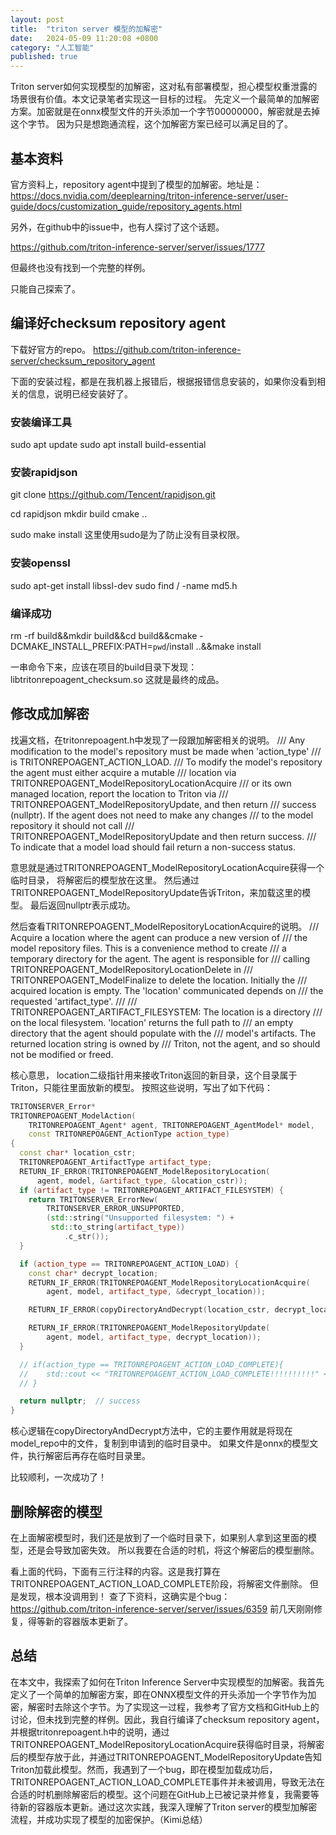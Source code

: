 ```yaml
---
layout: post
title:  "triton server 模型的加解密"
date:   2024-05-09 11:20:08 +0800
category: "人工智能"
published: true
---
```


Triton server如何实现模型的加解密，这对私有部署模型，担心模型权重泄露的场景很有价值。本文记录笔者实现这一目标的过程。
先定义一个最简单的加解密方案。加密就是在onnx模型文件的开头添加一个字节00000000，解密就是去掉这个字节。
因为只是想跑通流程，这个加解密方案已经可以满足目的了。


<!--more-->

## 基本资料
官方资料上，repository agent中提到了模型的加解密。地址是：
https://docs.nvidia.com/deeplearning/triton-inference-server/user-guide/docs/customization_guide/repository_agents.html

另外，在github中的issue中，也有人探讨了这个话题。

https://github.com/triton-inference-server/server/issues/1777

但最终也没有找到一个完整的样例。

只能自己探索了。

## 编译好checksum repository agent

下载好官方的repo。
https://github.com/triton-inference-server/checksum_repository_agent

下面的安装过程，都是在我机器上报错后，根据报错信息安装的，如果你没看到相关的信息，说明已经安装好了。

### 安装编译工具
sudo apt update
sudo apt install build-essential

### 安装rapidjson

git clone https://github.com/Tencent/rapidjson.git

cd rapidjson
mkdir build
cmake ..

sudo make install 
这里使用sudo是为了防止没有目录权限。

### 安装openssl
sudo apt-get install libssl-dev
sudo find / -name md5.h

### 编译成功

rm -rf build&&mkdir build&&cd build&&cmake -DCMAKE_INSTALL_PREFIX:PATH=`pwd`/install ..&&make install

一串命令下来，应该在项目的build目录下发现：
libtritonrepoagent_checksum.so
这就是最终的成品。


## 修改成加解密

找遍文档，在tritonrepoagent.h中发现了一段跟加解密相关的说明。
/// Any modification to the model's repository must be made when 'action_type'
/// is TRITONREPOAGENT_ACTION_LOAD.
/// To modify the model's repository the agent must either acquire a mutable
/// location via TRITONREPOAGENT_ModelRepositoryLocationAcquire
/// or its own managed location, report the location to Triton via
/// TRITONREPOAGENT_ModelRepositoryUpdate, and then return
/// success (nullptr). If the agent does not need to make any changes
/// to the model repository it should not call
/// TRITONREPOAGENT_ModelRepositoryUpdate and then return success.
/// To indicate that a model load should fail return a non-success status.

意思就是通过TRITONREPOAGENT_ModelRepositoryLocationAcquire获得一个临时目录，
将解密后的模型放在这里。
然后通过TRITONREPOAGENT_ModelRepositoryUpdate告诉Triton，来加载这里的模型。
最后返回nullptr表示成功。

然后查看TRITONREPOAGENT_ModelRepositoryLocationAcquire的说明。
/// Acquire a location where the agent can produce a new version of
/// the model repository files. This is a convenience method to create
/// a temporary directory for the agent. The agent is responsible for
/// calling TRITONREPOAGENT_ModelRepositoryLocationDelete in
/// TRITONREPOAGENT_ModelFinalize to delete the location. Initially the
/// acquired location is empty. The 'location' communicated depends on
/// the requested 'artifact_type'.
///
///   TRITONREPOAGENT_ARTIFACT_FILESYSTEM: The location is a directory
///     on the local filesystem. 'location' returns the full path to
///     an empty directory that the agent should populate with the
///     model's artifacts. The returned location string is owned by
///     Triton, not the agent, and so should not be modified or freed.

核心意思， location二级指针用来接收Triton返回的新目录，这个目录属于Triton，只能往里面放新的模型。
按照这些说明，写出了如下代码：
```c++
TRITONSERVER_Error*
TRITONREPOAGENT_ModelAction(
    TRITONREPOAGENT_Agent* agent, TRITONREPOAGENT_AgentModel* model,
    const TRITONREPOAGENT_ActionType action_type)
{
  const char* location_cstr;
  TRITONREPOAGENT_ArtifactType artifact_type;
  RETURN_IF_ERROR(TRITONREPOAGENT_ModelRepositoryLocation(
      agent, model, &artifact_type, &location_cstr));
  if (artifact_type != TRITONREPOAGENT_ARTIFACT_FILESYSTEM) {
    return TRITONSERVER_ErrorNew(
        TRITONSERVER_ERROR_UNSUPPORTED,
        (std::string("Unsupported filesystem: ") +
         std::to_string(artifact_type))
            .c_str());
  }

  if (action_type == TRITONREPOAGENT_ACTION_LOAD) {
    const char* decrypt_location;
    RETURN_IF_ERROR(TRITONREPOAGENT_ModelRepositoryLocationAcquire(
        agent, model, artifact_type, &decrypt_location));

    RETURN_IF_ERROR(copyDirectoryAndDecrypt(location_cstr, decrypt_location));

    RETURN_IF_ERROR(TRITONREPOAGENT_ModelRepositoryUpdate(
        agent, model, artifact_type, decrypt_location));
  }

  // if(action_type == TRITONREPOAGENT_ACTION_LOAD_COMPLETE){
  //    std::cout << "TRITONREPOAGENT_ACTION_LOAD_COMPLETE!!!!!!!!!!" << std::endl;
  // }

  return nullptr;  // success
}
```
核心逻辑在copyDirectoryAndDecrypt方法中，它的主要作用就是将现在model_repo中的文件，复制到申请到的临时目录中。
如果文件是onnx的模型文件，执行解密后再存在临时目录里。

比较顺利，一次成功了！
## 删除解密的模型
在上面解密模型时，我们还是放到了一个临时目录下，如果别人拿到这里面的模型，还是会导致加密失效。
所以我要在合适的时机，将这个解密后的模型删除。

看上面的代码，下面有三行注释的内容。这是我打算在TRITONREPOAGENT_ACTION_LOAD_COMPLETE阶段，将解密文件删除。
但是发现，根本没调用到！
查了下资料，这确实是个bug：https://github.com/triton-inference-server/server/issues/6359
前几天刚刚修复，得等新的容器版本更新了。


## 总结
在本文中，我探索了如何在Triton Inference Server中实现模型的加解密。我首先定义了一个简单的加解密方案，即在ONNX模型文件的开头添加一个字节作为加密，解密时去除这个字节。为了实现这一过程，我参考了官方文档和GitHub上的讨论，但未找到完整的样例。因此，我自行编译了checksum repository agent，并根据tritonrepoagent.h中的说明，通过TRITONREPOAGENT_ModelRepositoryLocationAcquire获得临时目录，将解密后的模型存放于此，并通过TRITONREPOAGENT_ModelRepositoryUpdate告知Triton加载此模型。然而，我遇到了一个bug，即在模型加载成功后，TRITONREPOAGENT_ACTION_LOAD_COMPLETE事件并未被调用，导致无法在合适的时机删除解密后的模型。这个问题在GitHub上已被记录并修复，我需要等待新的容器版本更新。通过这次实践，我深入理解了Triton server的模型加解密流程，并成功实现了模型的加密保护。（Kimi总结）






